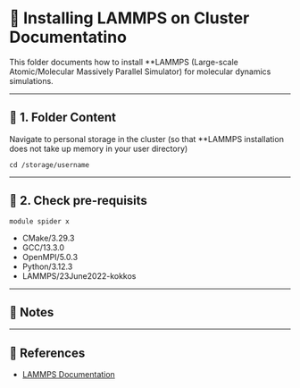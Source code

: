 # 🧪 Installing LAMMPS on Cluster Documentatino

This folder documents how to install **LAMMPS (Large-scale Atomic/Molecular Massively Parallel Simulator) for molecular dynamics simulations.

---

## 📁 1. Folder Content

Navigate to personal storage in the cluster (so that **LAMMPS installation does not take up memory in your user directory)

```
cd /storage/username
```

---

## 📁 2. Check pre-requisits

```
module spider x

```

- CMake/3.29.3
- GCC/13.3.0
- OpenMPI/5.0.3
- Python/3.12.3
- LAMMPS/23June2022-kokkos

---

## 🧠 Notes

---

## 🔗 References

- [LAMMPS Documentation](https://docs.lammps.org/)
